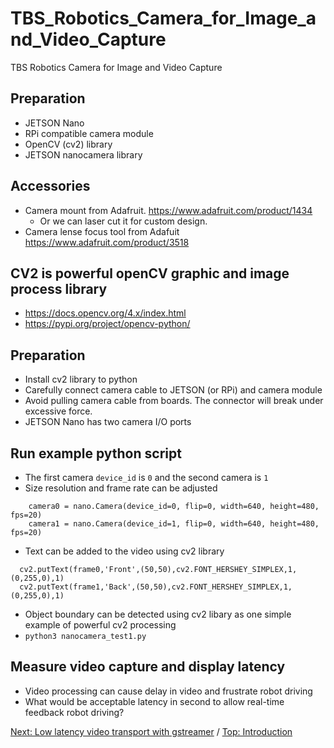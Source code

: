 # TBS_Robotics_Camera_for_Image_and_Video_Capture
TBS Robotics Camera for Image and Video Capture
## Preparation
- JETSON Nano
- RPi compatible camera module
- OpenCV (cv2) library
- JETSON nanocamera library
## Accessories
- Camera mount from Adafruit. https://www.adafruit.com/product/1434
  - Or we can laser cut it for custom design. 
- Camera lense focus tool from Adafuit https://www.adafruit.com/product/3518
## CV2 is powerful openCV graphic and image process library
- https://docs.opencv.org/4.x/index.html
- https://pypi.org/project/opencv-python/ 
## Preparation
- Install cv2 library to python
- Carefully connect camera cable to JETSON (or RPi) and camera module
- Avoid pulling camera cable from boards. The connector will break under excessive force.
- JETSON Nano has two camera I/O ports
## Run example python script
- The first camera `device_id` is `0` and the second camera is `1`
- Size resolution and frame rate can be adjusted
```
    camera0 = nano.Camera(device_id=0, flip=0, width=640, height=480, fps=20)
    camera1 = nano.Camera(device_id=1, flip=0, width=640, height=480, fps=20)
```
- Text can be added to the video using cv2 library
```
  cv2.putText(frame0,'Front',(50,50),cv2.FONT_HERSHEY_SIMPLEX,1,(0,255,0),1)
  cv2.putText(frame1,'Back',(50,50),cv2.FONT_HERSHEY_SIMPLEX,1,(0,255,0),1)
```
- Object boundary can be detected using cv2 libary as one simple example of powerful cv2 processing
- `python3 nanocamera_test1.py`
## Measure video capture and display latency 
- Video processing can cause delay in video and frustrate robot driving
- What would be acceptable latency in second to allow real-time feedback robot driving?


[Next: Low latency video transport with gstreamer](https://github.com/Cinderpe1t/TBS_Robotics_Low_Latency_Video_Transport_with_gstreamer) / [Top: Introduction](https://github.com/Cinderpe1t/TBS_Robotics_Introduction)

